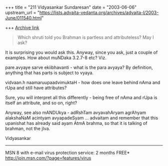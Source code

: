 +++
title = "211 Vidyasankar Sundaresan"
date = "2003-06-06"
upstream_url = "https://lists.advaita-vedanta.org/archives/advaita-l/2003-June/011540.html"

+++
[Archive link](https://lists.advaita-vedanta.org/archives/advaita-l/2003-June/011540.html)


>Which shruti told you Brahman is partless and attributeless?  May I ask?

It is surprising you would ask this. Anyway, since you ask, just a couple of 
examples. How about muNDaka 3.2.7-8 etc? Viz.

pare.avyaye sarve ekiibhavanti - what is the para avyaya? By definition, 
anything that has parts is subject to vyaya.

vidvaan.h naamaruupaadvimuktaH - how does one leave behind nAma and rUpa and 
still have attributes?

Sure, you will interpret all this differently - being free of nAma and rUpa 
is itself an attribute, and so on, right?

Anyway, see also mANDUkya - adRshTam avyavahAryam agrAhyam alakshaNaM 
acintyam avyapadeSyam ... advaitam and remember that this upanishat has 
already said ayam AtmA brahma, so that it is talking of brahman, not the 
jIva.

Vidyasankar

_________________________________________________________________
MSN 8 with e-mail virus protection service: 2 months FREE*  
http://join.msn.com/?page=features/virus

